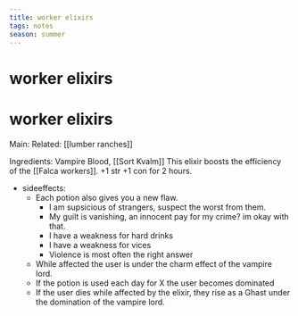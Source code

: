 ```yaml
---
title: worker elixirs
tags: notes
season: summer
---
```

 
# worker elixirs
# worker elixirs
Main:
Related: [[lumber ranches]]

Ingredients: Vampire Blood, [[Sort Kvalm]]
This elixir boosts the efficiency of the [[Falca workers]]. +1 str +1 con for 2 hours.
- sideeffects: 
	- Each potion also gives you a new flaw.
		- I am supsicious of strangers, suspect the worst from them.
		- My guilt is vanishing, an innocent pay for my crime? im okay with that.
		- I have a weakness for hard drinks
		- I have a weakness for vices
		- Violence is most often the right answer
	- While affected the user is under the charm effect of the vampire lord.
	- If the potion is used each day for X the user becomes dominated 
	- If the user dies while affected by the elixir, they rise as a Ghast under the domination of the vampire lord.
	

